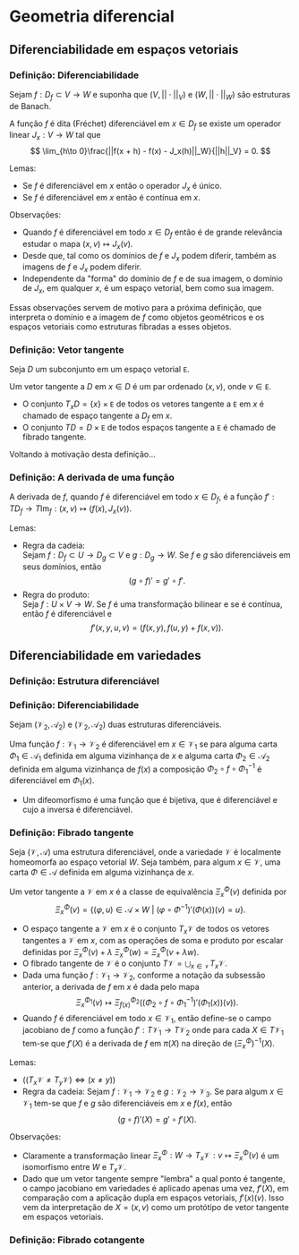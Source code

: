 # Geometria diferencial

## Diferenciabilidade em espaços vetoriais

### Definição: Diferenciabilidade

Sejam $f:D_f\subset V\rightarrow W$ e suponha que
$(V, ||\cdot||_V)$ e $(W, ||\cdot||_W)$ são estruturas de Banach.

A função $f$ é dita (Fréchet) diferenciável em $x\in D_f$ se
existe um operador linear $J_x:V\rightarrow W$
tal que
$$
\lim_{h\to 0}\frac{||f(x + h) - f(x) - J_x(h)||_W}{||h||_V} =  0.
$$

Lemas:

* Se $f$ é diferenciável em $x$ então o operador $J_x$ é único.
* Se $f$ é diferenciável em $x$ então é contínua em $x$.

Observações:

* Quando $f$ é diferenciável em todo $x\in D_f$ então
  é de grande relevância estudar o mapa $(x, v)\mapsto J_x(v)$.
* Desde que, tal como os domínios de $f$ e $J_x$ podem diferir,
  também as imagens de $f$ e $J_x$ podem diferir.
* Independente da "forma" do domínio de $f$ e de sua imagem,
  o domínio de $J_x$, em qualquer $x$, é um espaço vetorial, bem como
  sua imagem.

Essas observações servem de motivo para a próxima definição,
que interpreta o domínio e a imagem de $f$ como objetos geométricos
e os espaços vetoriais como estruturas fibradas a esses objetos.

### Definição: Vetor tangente

Seja $D$ um subconjunto em um espaço vetorial $\mathtt E$.

Um vetor tangente a $D$ em $x\in D$ é um par ordenado
$(x, v)$, onde $v\in \mathtt E$.

* O conjunto $T_x D = \{x\}\times \mathtt E$ de todos
  os vetores tangente a $\mathtt E$ em $x$
  é chamado de espaço tangente a $D_f$ em $x$.
* O conjunto $T D = D\times \mathtt E$ de todos
  espaços tangente a $\mathtt E$ é chamado de fibrado tangente.

Voltando à motivação desta definição...

### Definição: A derivada de uma função

A derivada de $f$,
quando $f$ é diferenciável em todo $x\in D_f$,
é a função
$f':T D_f\rightarrow T\operatorname{Im}_f:(x, v)\mapsto (f(x), J_x(v))$.

Lemas:
* Regra da cadeia:  
  Sejam $f:D_f\subset U\rightarrow D_g\subset V$ e $g:D_g\rightarrow W$.
  Se $f$ e $g$ são diferenciáveis em seus domínios,
  então $$(g\circ f)' = g'\circ f'.$$
* Regra do produto:  
  Seja $f: U\times V\rightarrow W$.
  Se $f$ é uma transformação bilinear e se é contínua,
  então $f$ é diferenciável
  e $$f'(x, y, u, v) = (f(x, y), f(u, y) + f(x, v)).$$

## Diferenciabilidade em variedades

### Definição: Estrutura diferenciável

### Definição: Diferenciabilidade

Sejam $(\mathcal V_2, \mathcal A_2)$ e $(\mathcal V_2, \mathcal A_2)$ duas estruturas diferenciáveis.

Uma função $f:\mathcal V_1\rightarrow\mathcal V_2$ é diferenciável em $x\in\mathcal V_1$
se para alguma carta $\Phi_1\in\mathcal A_1$ definida em alguma vizinhança de $x$ e
alguma carta $\Phi_2\in\mathcal A_2$ definida em alguma vizinhança de $f(x)$
a composição ${\Phi_2\circ f\circ\Phi_1^{-1}}$ é diferenciável em $\Phi_1(x)$.

* Um difeomorfismo é uma função que é bijetiva, que é diferenciável e cujo a inversa é diferenciável.

### Definição: Fibrado tangente

Seja $(\mathcal V, \mathcal A)$ uma estrutura diferenciável, onde a variedade $\mathcal V$
é localmente homeomorfa ao espaço vetorial $W$.
Seja também, para algum $x\in\mathcal V$, uma carta $\Phi\in\mathcal A$ definida em alguma vizinhança de $x$.

Um vetor tangente a $\mathcal V$ em $x$ é a classe de equivalência $\Xi^{\Phi}_x(v)$ definida por
$$\Xi^{\Phi}_x(v) = \left\{(\varphi, u)\in\mathcal A\times W~\vert~(\varphi\circ\Phi^{-1})'(\Phi(x))(v) = u\right\}.
$$

* O espaço tangente a $\mathcal V$ em $x$ é o conjunto $T_x\mathcal V$ de todos os vetores tangentes a $\mathcal V$ em $x$,
  com as operações de soma e produto por escalar definidas por
  ${\Xi^{\Phi}_x(v) + \lambda ~ \Xi^{\Phi}_x(w) = \Xi^{\Phi}_x(v + \lambda w)}$.
* O fibrado tangente de $\mathcal V$ é o conjunto $T\mathcal V = \bigcup_{x\in\mathcal V} T_x\mathcal V$.
* Dada uma função $f:\mathcal V_1\rightarrow\mathcal V_2$, conforme a notação da subsessão anterior,
  a derivada de $f$ em $x$ é dada
  pelo mapa $$\Xi^{\Phi_1}_x(v)\mapsto\Xi^{\Phi_2}_{f(x)}(({\Phi_2\circ f\circ\Phi_1^{-1}})'(\Phi_1(x))(v)).$$
* Quando $f$ é diferenciável em todo $x\in\mathcal V_1$, então define-se o campo jacobiano de $f$
  como a função $f':T\mathcal V_1\rightarrow T\mathcal V_2$ onde para cada $X\in T\mathcal V_1$
  tem-se que $f'(X)$ é a derivada de $f$ em $\pi(X)$ na direção de $(\Xi^{\Phi}_x)^{-1}(X)$.

Lemas:

* $((T_x\mathcal V \neq T_y\mathcal V) \Leftrightarrow (x \neq y))$
* Regra da cadeia:
  Sejam $f:\mathcal V_1\rightarrow \mathcal V_2$ e $g:\mathcal V_2\rightarrow \mathcal V_3$.
  Se para algum $x\in \mathcal V_1$ tem-se que $f$ e $g$ são
  diferenciáveis em $x$ e $f(x)$,
  então $$(g\circ f)'(X) = g'\circ f'(X).$$

Observações:

* Claramente a transformação linear $\Xi^{\Phi}_x:W\rightarrow T_x\mathcal V:v\mapsto \Xi^{\Phi}_x(v)$
  é um isomorfismo entre $W$ e $T_x\mathcal V$.
* Dado que um vetor tangente sempre "lembra" a qual ponto é tangente, o campo jacobiano em variedades
  é aplicado apenas uma vez, $f'(X)$, em comparação com a aplicação dupla em espaços vetoriais,
  $f'(x)(v)$. Isso vem da interpretação de $X = (x, v)$ como um protótipo de vetor tangente em espaços vetoriais.

### Definição: Fibrado cotangente